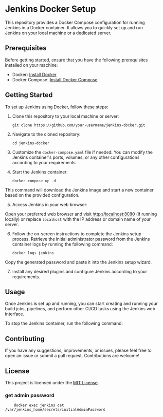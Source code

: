 # Jenkins Docker Setup

This repository provides a Docker Compose configuration for running Jenkins in a Docker container. It allows you to quickly set up and run Jenkins on your local machine or a dedicated server.

## Prerequisites

Before getting started, ensure that you have the following prerequisites installed on your machine:

- Docker: [Install Docker](https://docs.docker.com/get-docker/)
- Docker Compose: [Install Docker Compose](https://docs.docker.com/compose/install/)

## Getting Started

To set up Jenkins using Docker, follow these steps:

1.  Clone this repository to your local machine or server:

        git clone https://github.com/your-username/jenkins-docker.git

2.  Navigate to the cloned repository:

        cd jenkins-docker

3.  Customize the `docker-compose.yaml` file if needed. You can modify the Jenkins container's ports, volumes, or any other configurations according to your requirements.

4.  Start the Jenkins container:

        docker-compose up -d

This command will download the Jenkins image and start a new container based on the provided configuration.

5. Access Jenkins in your web browser:

Open your preferred web browser and visit [http://localhost:8080](http://localhost:8080) (if running locally) or replace `localhost` with the IP address or domain name of your server.

6.  Follow the on-screen instructions to complete the Jenkins setup process. Retrieve the initial administrator password from the Jenkins container logs by running the following command:

        docker logs jenkins

Copy the generated password and paste it into the Jenkins setup wizard.

7. Install any desired plugins and configure Jenkins according to your requirements.

## Usage

Once Jenkins is set up and running, you can start creating and running your build jobs, pipelines, and perform other CI/CD tasks using the Jenkins web interface.

To stop the Jenkins container, run the following command:

## Contributing

If you have any suggestions, improvements, or issues, please feel free to open an issue or submit a pull request. Contributions are welcome!

## License

This project is licensed under the [MIT License](LICENSE).

### get admin password

        docker exec jenkins cat /var/jenkins_home/secrets/initialAdminPassword
